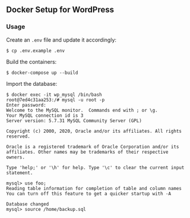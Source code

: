 ## Docker Setup for WordPress

### Usage

Create an `.env` file and update it accordingly:

    $ cp .env.example .env

Build the containers:

	$ docker-compose up --build

Import the database:

	$ docker exec -it wp_mysql /bin/bash
	root@7ed4c31aa253:/# mysql -u root -p
	Enter password:
	Welcome to the MySQL monitor.  Commands end with ; or \g.
	Your MySQL connection id is 3
	Server version: 5.7.31 MySQL Community Server (GPL)

	Copyright (c) 2000, 2020, Oracle and/or its affiliates. All rights reserved.

	Oracle is a registered trademark of Oracle Corporation and/or its
	affiliates. Other names may be trademarks of their respective
	owners.

	Type 'help;' or '\h' for help. Type '\c' to clear the current input statement.

	mysql> use foo;
	Reading table information for completion of table and column names
	You can turn off this feature to get a quicker startup with -A

	Database changed
	mysql> source /home/backup.sql
